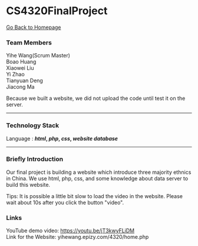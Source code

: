 # CS4320FinalProject
[Go Back to Homepage](https://github.com/YiheWang/CS4320)
### Team Members
Yihe Wang(Scrum Master)<br>
Boao Huang<br>
Xiaowei Liu<br>
Yi Zhao <br>
Tianyuan Deng<br>
Jiacong Ma<br>

Because we built a website, we did not upload the code until test it on the server.
***

### Technology Stack 
Language : ***html*, *php*, *css*, *website database*** 
***

### Briefly Introduction 
Our final project is building a website which introduce three majority ethnics in China. We use html, php, css, and some knowledge about data server to build this website.

Tips: It is possible a little bit slow to load the video in the website. Please wait about 10s after you click the button "video".

### Links 
YouTube demo video: https://youtu.be/jT3kwyFLiDM <br>
Link for the Website: yihewang.epizy.com/4320/home.php


 
